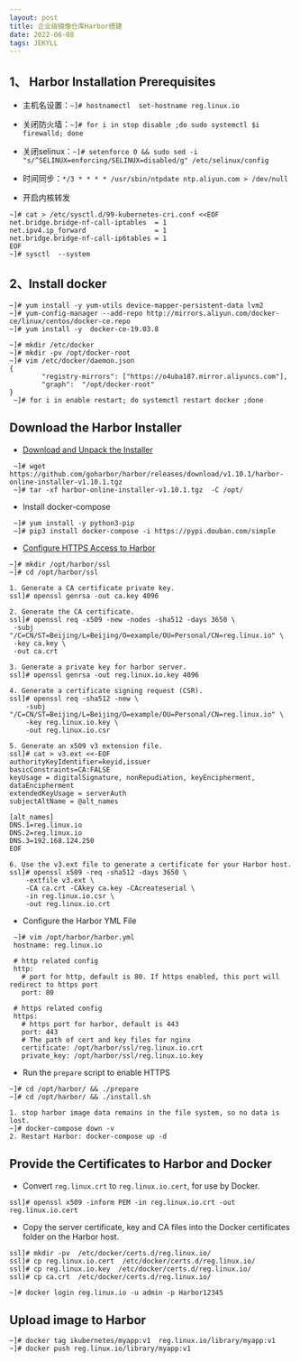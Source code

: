 ```yaml
---
layout: post
title: 企业级镜像仓库Harbor搭建
date: 2022-06-08
tags: JEKYLL
---
```


## 1、 Harbor Installation Prerequisites

- 主机名设置：`~]# hostnamectl  set-hostname reg.linux.io`

- 关闭防火墙：`~]# for i in stop disable ;do sudo systemctl $i firewalld; done`
- 关闭selinux：`~]# setenforce 0 && sudo sed -i "s/^SELINUX=enforcing/SELINUX=disabled/g" /etc/selinux/config`
- 时间同步：`*/3 * * * * /usr/sbin/ntpdate ntp.aliyun.com > /dev/null`

- 开启内核转发

```
~]# cat > /etc/sysctl.d/99-kubernetes-cri.conf <<EOF
net.bridge.bridge-nf-call-iptables  = 1
net.ipv4.ip_forward                 = 1
net.bridge.bridge-nf-call-ip6tables = 1
EOF
~]# sysctl  --system
```

## 2、Install docker

```
~]# yum install -y yum-utils device-mapper-persistent-data lvm2
~]# yum-config-manager --add-repo http://mirrors.aliyun.com/docker-ce/linux/centos/docker-ce.repo
~]# yum install -y  docker-ce-19.03.8
```

```
~]# mkdir /etc/docker
~]# mkdir -pv /opt/docker-root
~]# vim /etc/docker/daemon.json
{
        "registry-mirrors": ["https://o4uba187.mirror.aliyuncs.com"],
        "graph":  "/opt/docker-root"
}
 ~]# for i in enable restart; do systemctl restart docker ;done
```

## Download the Harbor Installer

- [Download and Unpack the Installer](https://github.com/goharbor/harbor/releases)

```
 ~]# wget https://github.com/goharbor/harbor/releases/download/v1.10.1/harbor-online-installer-v1.10.1.tgz
 ~]# tar -xf harbor-online-installer-v1.10.1.tgz  -C /opt/
```

- Install docker-compose

```
 ~]# yum install -y python3-pip
 ~]# pip3 install docker-compose -i https://pypi.douban.com/simple
```

- [Configure HTTPS Access to Harbor](https://goharbor.io/docs/1.10/install-config/configure-https/)

```
~]# mkdir /opt/harbor/ssl
~]# cd /opt/harbor/ssl
```

```
1. Generate a CA certificate private key.
ssl]# openssl genrsa -out ca.key 4096
```

```
2. Generate the CA certificate.
ssl]# openssl req -x509 -new -nodes -sha512 -days 3650 \
 -subj "/C=CN/ST=Beijing/L=Beijing/O=example/OU=Personal/CN=reg.linux.io" \
 -key ca.key \
 -out ca.crt
```

```
3. Generate a private key for harbor server.
ssl]# openssl genrsa -out reg.linux.io.key 4096
```

```
4. Generate a certificate signing request (CSR).
ssl]# openssl req -sha512 -new \
    -subj "/C=CN/ST=Beijing/L=Beijing/O=example/OU=Personal/CN=reg.linux.io" \
    -key reg.linux.io.key \
    -out reg.linux.io.csr
```

```
5. Generate an x509 v3 extension file.
ssl]# cat > v3.ext <<-EOF
authorityKeyIdentifier=keyid,issuer
basicConstraints=CA:FALSE
keyUsage = digitalSignature, nonRepudiation, keyEncipherment, dataEncipherment
extendedKeyUsage = serverAuth
subjectAltName = @alt_names

[alt_names]
DNS.1=reg.linux.io
DNS.2=reg.linux.io
DNS.3=192.168.124.250
EOF
```

```
6. Use the v3.ext file to generate a certificate for your Harbor host.
ssl]# openssl x509 -req -sha512 -days 3650 \
    -extfile v3.ext \
    -CA ca.crt -CAkey ca.key -CAcreateserial \
    -in reg.linux.io.csr \
    -out reg.linux.io.crt
```

- Configure the Harbor YML File

```
 ~]# vim /opt/harbor/harbor.yml
 hostname: reg.linux.io

 # http related config
 http:
   # port for http, default is 80. If https enabled, this port will redirect to https port
   port: 80

 # https related config
 https:
   # https port for harbor, default is 443
   port: 443
   # The path of cert and key files for nginx
   certificate: /opt/harbor/ssl/reg.linux.io.crt
   private_key: /opt/harbor/ssl/reg.linux.io.key
```

- Run the `prepare` script to enable HTTPS

```
~]# cd /opt/harbor/ && ./prepare
~]# cd /opt/harbor/ && ./install.sh
```

```
1. stop harbor image data remains in the file system, so no data is lost.
~]# docker-compose down -v
2. Restart Harbor: docker-compose up -d
```

## Provide the Certificates to Harbor and Docker

- Convert `reg.linux.crt` to `reg.linux.io.cert`, for use by Docker.

```
ssl]# openssl x509 -inform PEM -in reg.linux.io.crt -out reg.linux.io.cert
```



- Copy the server certificate, key and CA files into the Docker certificates folder on the Harbor host.

```
ssl]# mkdir -pv  /etc/docker/certs.d/reg.linux.io/
ssl]# cp reg.linux.io.cert  /etc/docker/certs.d/reg.linux.io/
ssl]# cp reg.linux.io.key  /etc/docker/certs.d/reg.linux.io/
ssl]# cp ca.crt  /etc/docker/certs.d/reg.linux.io/
```

```
~]# docker login reg.linux.io -u admin -p Harbor12345
```

## Upload image to Harbor

```
~]# docker tag ikubernetes/myapp:v1  reg.linux.io/library/myapp:v1
~]# docker push reg.linux.io/library/myapp:v1
```

